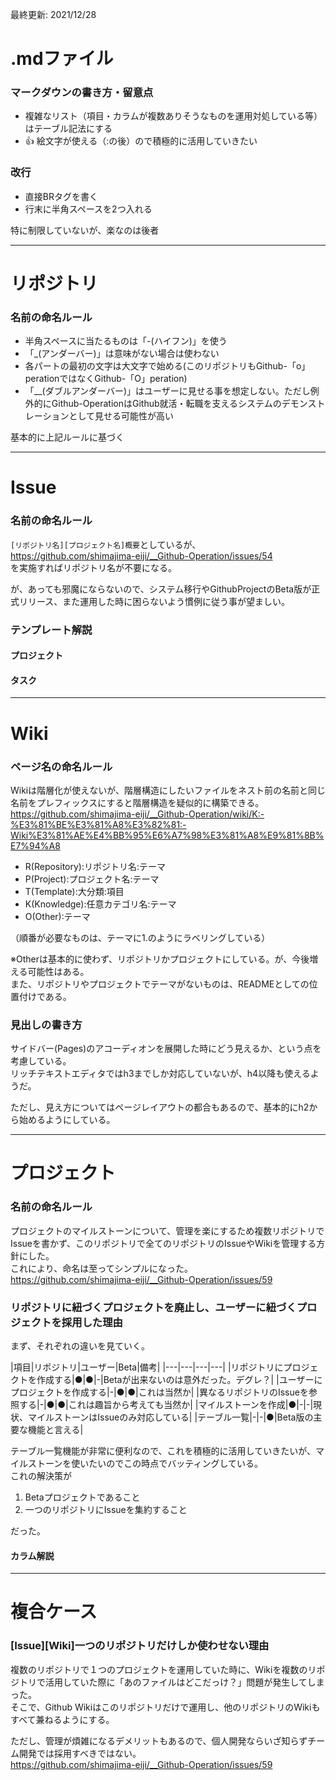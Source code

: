 最終更新: 2021/12/28

# .mdファイル
### マークダウンの書き方・留意点
- 複雑なリスト（項目・カラムが複数ありそうなものを運用対処している等）はテーブル記法にする
- 👍 絵文字が使える（:の後）ので積極的に活用していきたい

### 改行
- 直接BRタグを書く
- 行末に半角スペースを2つ入れる

特に制限していないが、楽なのは後者

---

# リポジトリ
### 名前の命名ルール
- 半角スペースに当たるものは「-(ハイフン)」を使う
- 「_(アンダーバー)」は意味がない場合は使わない
- 各パートの最初の文字は大文字で始める(このリポジトリもGithub-「o」perationではなくGithub-「O」peration)
- 「__(ダブルアンダーバー)」はユーザーに見せる事を想定しない。ただし例外的にGithub-OperationはGithub就活・転職を支えるシステムのデモンストレーションとして見せる可能性が高い

基本的に上記ルールに基づく

---

# Issue
### 名前の命名ルール
`[リポジトリ名][プロジェクト名]概要`としているが、  
https://github.com/shimajima-eiji/__Github-Operation/issues/54  
を実施すればリポジトリ名が不要になる。

が、あっても邪魔にならないので、システム移行やGithubProjectのBeta版が正式リリース、また運用した時に困らないよう慣例に従う事が望ましい。

### テンプレート解説
#### プロジェクト
#### タスク

---

# Wiki
### ページ名の命名ルール
Wikiは階層化が使えないが、階層構造にしたいファイルをネスト前の名前と同じ名前をプレフィックスにすると階層構造を疑似的に構築できる。  
https://github.com/shimajima-eiji/__Github-Operation/wiki/K:-%E3%81%BE%E3%81%A8%E3%82%81:-Wiki%E3%81%AE%E4%BB%95%E6%A7%98%E3%81%A8%E9%81%8B%E7%94%A8

- R(Repository):リポジトリ名:テーマ
- P(Project):プロジェクト名:テーマ
- T(Template):大分類:項目
- K(Knowledge):任意カテゴリ名:テーマ
- O(Other):テーマ

（順番が必要なものは、テーマに1.のようにラベリングしている）

※Otherは基本的に使わず、リポジトリかプロジェクトにしている。が、今後増える可能性はある。  
また、リポジトリやプロジェクトでテーマがないものは、READMEとしての位置付けである。

### 見出しの書き方
サイドバー(Pages)のアコーディオンを展開した時にどう見えるか、という点を考慮している。  
リッチテキストエディタではh3までしか対応していないが、h4以降も使えるようだ。

ただし、見え方についてはページレイアウトの都合もあるので、基本的にh2から始めるようにしている。

---

# プロジェクト
### 名前の命名ルール
プロジェクトのマイルストーンについて、管理を楽にするため複数リポジトリでIssueを書かず、このリポジトリで全てのリポジトリのIssueやWikiを管理する方針にした。  
これにより、命名は至ってシンプルになった。  
https://github.com/shimajima-eiji/__Github-Operation/issues/59

### リポジトリに紐づくプロジェクトを廃止し、ユーザーに紐づくプロジェクトを採用した理由
まず、それぞれの違いを見ていく。  

|項目|リポジトリ|ユーザー|Beta|備考|
|---|---|---|---|
|リポジトリにプロジェクトを作成する|●|●|-|Betaが出来ないのは意外だった。デグレ？|
|ユーザーにプロジェクトを作成する|-|●|●|これは当然か|
|異なるリポジトリのIssueを参照する|-|●|●|これは趣旨から考えても当然か|
|マイルストーンを作成|●|-|-|現状、マイルストーンはIssueのみ対応している|
|テーブル一覧|-|-|●|Beta版の主要な機能と言える|

テーブル一覧機能が非常に便利なので、これを積極的に活用していきたいが、マイルストーンを使いたいのでこの時点でバッティングしている。  
これの解決策が

1. Betaプロジェクトであること
1. 一つのリポジトリにIssueを集約すること

だった。

#### カラム解説

---

# 複合ケース
### [Issue][Wiki]一つのリポジトリだけしか使わせない理由
複数のリポジトリで１つのプロジェクトを運用していた時に、Wikiを複数のリポジトリで活用していた際に「あのファイルはどこだっけ？」問題が発生してしまった。  
そこで、Github Wikiはこのリポジトリだけで運用し、他のリポジトリのWikiもすべて兼ねるようにする。

ただし、管理が煩雑になるデメリットもあるので、個人開発ならいざ知らずチーム開発では採用すべきではない。  
https://github.com/shimajima-eiji/__Github-Operation/issues/59
